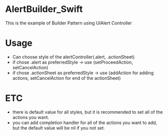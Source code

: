 # AlertBuilder_Swift
This is the example of Builder Pattern using UIAlert Controller

# Usage
- Can choose style of the alertController(.alert, .actionSheet)
- if chose .alert as preferredStyle -> use (setProceedAction, setCancelAction)
- if chose .actionSheet as preferredStyle -> use (addAction for adding actions, setCancelAction for end of the actionSheet)

# ETC
- there is default value for all styles, but it is recommended to set all of the actions you want.
- you can add completion handler for all of the actions you want to add, but the default value will be nil if you not set.
